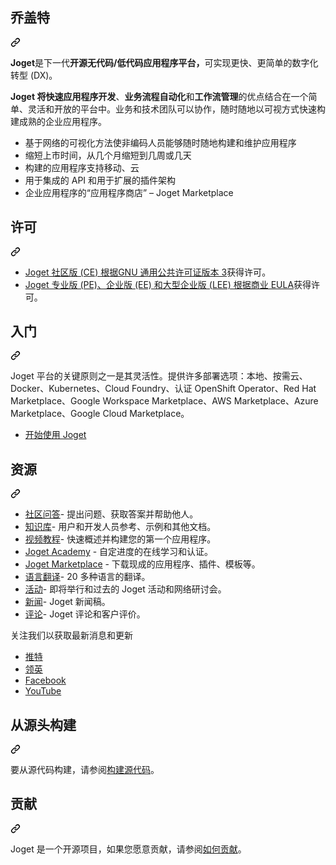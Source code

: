 <div class="Box-sc-g0xbh4-0 bJMeLZ js-snippet-clipboard-copy-unpositioned" data-hpc="true"><article class="markdown-body entry-content container-lg" itemprop="text"><div class="markdown-heading" dir="auto"><h1 tabindex="-1" class="heading-element" dir="auto"><font style="vertical-align: inherit;"><font style="vertical-align: inherit;">乔盖特</font></font></h1><a id="user-content-joget" class="anchor" aria-label="永久链接：乔盖特" href="#joget"><svg class="octicon octicon-link" viewBox="0 0 16 16" version="1.1" width="16" height="16" aria-hidden="true"><path d="m7.775 3.275 1.25-1.25a3.5 3.5 0 1 1 4.95 4.95l-2.5 2.5a3.5 3.5 0 0 1-4.95 0 .751.751 0 0 1 .018-1.042.751.751 0 0 1 1.042-.018 1.998 1.998 0 0 0 2.83 0l2.5-2.5a2.002 2.002 0 0 0-2.83-2.83l-1.25 1.25a.751.751 0 0 1-1.042-.018.751.751 0 0 1-.018-1.042Zm-4.69 9.64a1.998 1.998 0 0 0 2.83 0l1.25-1.25a.751.751 0 0 1 1.042.018.751.751 0 0 1 .018 1.042l-1.25 1.25a3.5 3.5 0 1 1-4.95-4.95l2.5-2.5a3.5 3.5 0 0 1 4.95 0 .751.751 0 0 1-.018 1.042.751.751 0 0 1-1.042.018 1.998 1.998 0 0 0-2.83 0l-2.5 2.5a1.998 1.998 0 0 0 0 2.83Z"></path></svg></a></div>
<p dir="auto"><strong><font style="vertical-align: inherit;"><font style="vertical-align: inherit;">Joget</font></font></strong><font style="vertical-align: inherit;"><font style="vertical-align: inherit;">是下一代</font></font><strong><font style="vertical-align: inherit;"><font style="vertical-align: inherit;">开源无代码/低代码应用程序平台，</font></font></strong><font style="vertical-align: inherit;"><font style="vertical-align: inherit;">可实现更快、更简单的数字化转型 (DX)。</font></font></p>
<p dir="auto"><font style="vertical-align: inherit;"></font><strong><font style="vertical-align: inherit;"><font style="vertical-align: inherit;">Joget 将快速应用程序开发</font></font></strong><font style="vertical-align: inherit;"><font style="vertical-align: inherit;">、</font></font><strong><font style="vertical-align: inherit;"><font style="vertical-align: inherit;">业务流程自动化</font></font></strong><font style="vertical-align: inherit;"><font style="vertical-align: inherit;">和</font></font><strong><font style="vertical-align: inherit;"><font style="vertical-align: inherit;">工作流管理</font></font></strong><font style="vertical-align: inherit;"><font style="vertical-align: inherit;">的优点结合</font><font style="vertical-align: inherit;">在一个简单、灵活和开放的平台中。业务和技术团队可以协作，随时随地以可视方式快速构建成熟的企业应用程序。</font></font></p>
<ul dir="auto">
<li><font style="vertical-align: inherit;"><font style="vertical-align: inherit;">基于网络的可视化方法使非编码人员能够随时随地构建和维护应用程序</font></font></li>
<li><font style="vertical-align: inherit;"><font style="vertical-align: inherit;">缩短上市时间，从几个月缩短到几周或几天</font></font></li>
<li><font style="vertical-align: inherit;"><font style="vertical-align: inherit;">构建的应用程序支持移动、云</font></font></li>
<li><font style="vertical-align: inherit;"><font style="vertical-align: inherit;">用于集成的 API 和用于扩展的插件架构</font></font></li>
<li><font style="vertical-align: inherit;"><font style="vertical-align: inherit;">企业应用程序的“应用程序商店” – Joget Marketplace</font></font></li>
</ul>
<div class="markdown-heading" dir="auto"><h2 tabindex="-1" class="heading-element" dir="auto"><font style="vertical-align: inherit;"><font style="vertical-align: inherit;">许可</font></font></h2><a id="user-content-licensing" class="anchor" aria-label="永久链接：许可" href="#licensing"><svg class="octicon octicon-link" viewBox="0 0 16 16" version="1.1" width="16" height="16" aria-hidden="true"><path d="m7.775 3.275 1.25-1.25a3.5 3.5 0 1 1 4.95 4.95l-2.5 2.5a3.5 3.5 0 0 1-4.95 0 .751.751 0 0 1 .018-1.042.751.751 0 0 1 1.042-.018 1.998 1.998 0 0 0 2.83 0l2.5-2.5a2.002 2.002 0 0 0-2.83-2.83l-1.25 1.25a.751.751 0 0 1-1.042-.018.751.751 0 0 1-.018-1.042Zm-4.69 9.64a1.998 1.998 0 0 0 2.83 0l1.25-1.25a.751.751 0 0 1 1.042.018.751.751 0 0 1 .018 1.042l-1.25 1.25a3.5 3.5 0 1 1-4.95-4.95l2.5-2.5a3.5 3.5 0 0 1 4.95 0 .751.751 0 0 1-.018 1.042.751.751 0 0 1-1.042.018 1.998 1.998 0 0 0-2.83 0l-2.5 2.5a1.998 1.998 0 0 0 0 2.83Z"></path></svg></a></div>
<ul dir="auto">
<li><font style="vertical-align: inherit;"></font><a href="https://opensource.org/licenses/gpl-3.0" rel="nofollow"><font style="vertical-align: inherit;"><font style="vertical-align: inherit;">Joget 社区版 (CE) 根据GNU 通用公共许可证版本 3</font></font></a><font style="vertical-align: inherit;"><font style="vertical-align: inherit;">获得许可</font><font style="vertical-align: inherit;">。</font></font></li>
<li><font style="vertical-align: inherit;"></font><a href="https://www.joget.org/product/enterprise-eula" rel="nofollow"><font style="vertical-align: inherit;"><font style="vertical-align: inherit;">Joget 专业版 (PE)、企业版 (EE) 和大型企业版 (LEE) 根据商业 EULA</font></font></a><font style="vertical-align: inherit;"><font style="vertical-align: inherit;">获得许可</font><font style="vertical-align: inherit;">。</font></font></li>
</ul>
<div class="markdown-heading" dir="auto"><h2 tabindex="-1" class="heading-element" dir="auto"><font style="vertical-align: inherit;"><font style="vertical-align: inherit;">入门</font></font></h2><a id="user-content-getting-started" class="anchor" aria-label="永久链接：开始使用" href="#getting-started"><svg class="octicon octicon-link" viewBox="0 0 16 16" version="1.1" width="16" height="16" aria-hidden="true"><path d="m7.775 3.275 1.25-1.25a3.5 3.5 0 1 1 4.95 4.95l-2.5 2.5a3.5 3.5 0 0 1-4.95 0 .751.751 0 0 1 .018-1.042.751.751 0 0 1 1.042-.018 1.998 1.998 0 0 0 2.83 0l2.5-2.5a2.002 2.002 0 0 0-2.83-2.83l-1.25 1.25a.751.751 0 0 1-1.042-.018.751.751 0 0 1-.018-1.042Zm-4.69 9.64a1.998 1.998 0 0 0 2.83 0l1.25-1.25a.751.751 0 0 1 1.042.018.751.751 0 0 1 .018 1.042l-1.25 1.25a3.5 3.5 0 1 1-4.95-4.95l2.5-2.5a3.5 3.5 0 0 1 4.95 0 .751.751 0 0 1-.018 1.042.751.751 0 0 1-1.042.018 1.998 1.998 0 0 0-2.83 0l-2.5 2.5a1.998 1.998 0 0 0 0 2.83Z"></path></svg></a></div>
<p dir="auto"><font style="vertical-align: inherit;"><font style="vertical-align: inherit;">Joget 平台的关键原则之一是其灵活性。提供许多部署选项：本地、按需云、Docker、Kubernetes、Cloud Foundry、认证 OpenShift Operator、Red Hat Marketplace、Google Workspace Marketplace、AWS Marketplace、Azure Marketplace、Google Cloud Marketplace。</font></font></p>
<ul dir="auto">
<li><a href="https://www.joget.org/get-started" rel="nofollow"><font style="vertical-align: inherit;"><font style="vertical-align: inherit;">开始使用 Joget</font></font></a></li>
</ul>
<div class="markdown-heading" dir="auto"><h2 tabindex="-1" class="heading-element" dir="auto"><font style="vertical-align: inherit;"><font style="vertical-align: inherit;">资源</font></font></h2><a id="user-content-resources" class="anchor" aria-label="永久链接：资源" href="#resources"><svg class="octicon octicon-link" viewBox="0 0 16 16" version="1.1" width="16" height="16" aria-hidden="true"><path d="m7.775 3.275 1.25-1.25a3.5 3.5 0 1 1 4.95 4.95l-2.5 2.5a3.5 3.5 0 0 1-4.95 0 .751.751 0 0 1 .018-1.042.751.751 0 0 1 1.042-.018 1.998 1.998 0 0 0 2.83 0l2.5-2.5a2.002 2.002 0 0 0-2.83-2.83l-1.25 1.25a.751.751 0 0 1-1.042-.018.751.751 0 0 1-.018-1.042Zm-4.69 9.64a1.998 1.998 0 0 0 2.83 0l1.25-1.25a.751.751 0 0 1 1.042.018.751.751 0 0 1 .018 1.042l-1.25 1.25a3.5 3.5 0 1 1-4.95-4.95l2.5-2.5a3.5 3.5 0 0 1 4.95 0 .751.751 0 0 1-.018 1.042.751.751 0 0 1-1.042.018 1.998 1.998 0 0 0-2.83 0l-2.5 2.5a1.998 1.998 0 0 0 0 2.83Z"></path></svg></a></div>
<ul dir="auto">
<li><a href="https://answers.joget.org" rel="nofollow"><font style="vertical-align: inherit;"><font style="vertical-align: inherit;">社区问答</font></font></a><font style="vertical-align: inherit;"><font style="vertical-align: inherit;">- 提出问题、获取答案并帮助他人。</font></font></li>
<li><a href="https://community.joget.org" rel="nofollow"><font style="vertical-align: inherit;"><font style="vertical-align: inherit;">知识库</font></font></a><font style="vertical-align: inherit;"><font style="vertical-align: inherit;">- 用户和开发人员参考、示例和其他文档。</font></font></li>
<li><a href="https://www.joget.org/tutorials" rel="nofollow"><font style="vertical-align: inherit;"><font style="vertical-align: inherit;">视频教程</font></font></a><font style="vertical-align: inherit;"><font style="vertical-align: inherit;">- 快速概述并构建您的第一个应用程序。</font></font></li>
<li><a href="https://academy.joget.org" rel="nofollow"><font style="vertical-align: inherit;"><font style="vertical-align: inherit;">Joget Academy</font></font></a><font style="vertical-align: inherit;"><font style="vertical-align: inherit;"> - 自定进度的在线学习和认证。</font></font></li>
<li><a href="https://marketplace.joget.org" rel="nofollow"><font style="vertical-align: inherit;"><font style="vertical-align: inherit;">Joget Marketplace</font></font></a><font style="vertical-align: inherit;"><font style="vertical-align: inherit;"> - 下载现成的应用程序、插件、模板等。</font></font></li>
<li><a href="https://translate.joget.org" rel="nofollow"><font style="vertical-align: inherit;"><font style="vertical-align: inherit;">语言翻译</font></font></a><font style="vertical-align: inherit;"><font style="vertical-align: inherit;">- 20 多种语言的翻译。</font></font></li>
<li><a href="https://www.joget.com/events" rel="nofollow"><font style="vertical-align: inherit;"><font style="vertical-align: inherit;">活动</font></font></a><font style="vertical-align: inherit;"><font style="vertical-align: inherit;">- 即将举行和过去的 Joget 活动和网络研讨会。</font></font></li>
<li><a href="https://www.joget.com/press" rel="nofollow"><font style="vertical-align: inherit;"><font style="vertical-align: inherit;">新闻</font></font></a><font style="vertical-align: inherit;"><font style="vertical-align: inherit;">- Joget 新闻稿。</font></font></li>
<li><a href="https://www.joget.com/reviews" rel="nofollow"><font style="vertical-align: inherit;"><font style="vertical-align: inherit;">评论</font></font></a><font style="vertical-align: inherit;"><font style="vertical-align: inherit;">- Joget 评论和客户评价。</font></font></li>
</ul>
<p dir="auto"><font style="vertical-align: inherit;"><font style="vertical-align: inherit;">关注我们以获取最新消息和更新</font></font></p>
<ul dir="auto">
<li><a href="https://www.twitter.com/jogetworkflow" rel="nofollow"><font style="vertical-align: inherit;"><font style="vertical-align: inherit;">推特</font></font></a></li>
<li><a href="https://www.linkedin.com/company/joget" rel="nofollow"><font style="vertical-align: inherit;"><font style="vertical-align: inherit;">领英</font></font></a></li>
<li><a href="https://www.facebook.com/jogetworkflow" rel="nofollow"><font style="vertical-align: inherit;"><font style="vertical-align: inherit;">Facebook</font></font></a></li>
<li><a href="https://www.youtube.com/jogetworkflow" rel="nofollow"><font style="vertical-align: inherit;"><font style="vertical-align: inherit;">YouTube</font></font></a></li>
</ul>
<div class="markdown-heading" dir="auto"><h2 tabindex="-1" class="heading-element" dir="auto"><font style="vertical-align: inherit;"><font style="vertical-align: inherit;">从源头构建</font></font></h2><a id="user-content-building-from-source" class="anchor" aria-label="永久链接：从源代码构建" href="#building-from-source"><svg class="octicon octicon-link" viewBox="0 0 16 16" version="1.1" width="16" height="16" aria-hidden="true"><path d="m7.775 3.275 1.25-1.25a3.5 3.5 0 1 1 4.95 4.95l-2.5 2.5a3.5 3.5 0 0 1-4.95 0 .751.751 0 0 1 .018-1.042.751.751 0 0 1 1.042-.018 1.998 1.998 0 0 0 2.83 0l2.5-2.5a2.002 2.002 0 0 0-2.83-2.83l-1.25 1.25a.751.751 0 0 1-1.042-.018.751.751 0 0 1-.018-1.042Zm-4.69 9.64a1.998 1.998 0 0 0 2.83 0l1.25-1.25a.751.751 0 0 1 1.042.018.751.751 0 0 1 .018 1.042l-1.25 1.25a3.5 3.5 0 1 1-4.95-4.95l2.5-2.5a3.5 3.5 0 0 1 4.95 0 .751.751 0 0 1-.018 1.042.751.751 0 0 1-1.042.018 1.998 1.998 0 0 0-2.83 0l-2.5 2.5a1.998 1.998 0 0 0 0 2.83Z"></path></svg></a></div>
<p dir="auto"><font style="vertical-align: inherit;"><font style="vertical-align: inherit;">要从源代码构建，请参阅</font></font><a href="https://dev.joget.org/community/display/DX7/Joget+Open+Source" rel="nofollow"><font style="vertical-align: inherit;"><font style="vertical-align: inherit;">构建源代码</font></font></a><font style="vertical-align: inherit;"><font style="vertical-align: inherit;">。</font></font></p>
<div class="markdown-heading" dir="auto"><h2 tabindex="-1" class="heading-element" dir="auto"><font style="vertical-align: inherit;"><font style="vertical-align: inherit;">贡献</font></font></h2><a id="user-content-contributing" class="anchor" aria-label="永久链接：贡献" href="#contributing"><svg class="octicon octicon-link" viewBox="0 0 16 16" version="1.1" width="16" height="16" aria-hidden="true"><path d="m7.775 3.275 1.25-1.25a3.5 3.5 0 1 1 4.95 4.95l-2.5 2.5a3.5 3.5 0 0 1-4.95 0 .751.751 0 0 1 .018-1.042.751.751 0 0 1 1.042-.018 1.998 1.998 0 0 0 2.83 0l2.5-2.5a2.002 2.002 0 0 0-2.83-2.83l-1.25 1.25a.751.751 0 0 1-1.042-.018.751.751 0 0 1-.018-1.042Zm-4.69 9.64a1.998 1.998 0 0 0 2.83 0l1.25-1.25a.751.751 0 0 1 1.042.018.751.751 0 0 1 .018 1.042l-1.25 1.25a3.5 3.5 0 1 1-4.95-4.95l2.5-2.5a3.5 3.5 0 0 1 4.95 0 .751.751 0 0 1-.018 1.042.751.751 0 0 1-1.042.018 1.998 1.998 0 0 0-2.83 0l-2.5 2.5a1.998 1.998 0 0 0 0 2.83Z"></path></svg></a></div>
<p dir="auto"><font style="vertical-align: inherit;"><font style="vertical-align: inherit;">Joget 是一个开源项目，如果您愿意贡献，请参阅</font></font><a href="https://dev.joget.org/community/display/DX7/How-to+Contribute" rel="nofollow"><font style="vertical-align: inherit;"><font style="vertical-align: inherit;">如何贡献</font></font></a><font style="vertical-align: inherit;"><font style="vertical-align: inherit;">。</font></font></p>
</article></div>

